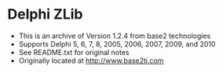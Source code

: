 # Delphi ZLib

* This is an archive of Version 1.2.4 from base2 technologies
* Supports Delphi 5, 6, 7, 8, 2005, 2006, 2007, 2009, and 2010
* See README.txt for original notes
* Originally located at http://www.base2ti.com
